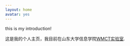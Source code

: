```yaml
---
layout: home
avatar: yes
---
```


this is my introduction!

这是我的个人主页，我目前在山东大学信息学院[WMCT实验室](202.194.20.8).

> 
> 

